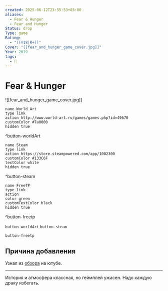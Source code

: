 ```yaml
---
created: 2025-06-12T23:55:53+03:00
aliases:
  - Fear & Hunger
  - Fear and Hunger
Status: drop
Type: game
Rating:
  - "[[®️18|R+]]"
Cover: "[[fear_and_hunger_game_cover.jpg]]"
Year: 2019
tags:
  - 🔞
---
```


# Fear & Hunger

![[fear_and_hunger_game_cover.jpg]]


```button
name World Art
type link
action http://www.world-art.ru/games/games.php?id=49670
customColor #7a0000
hidden true
```
^button-worldArt

```button
name Steam
type link
action https://store.steampowered.com/app/1002300
customColor #133C6F
textColor white
hidden true
```
^button-steam

```button
name FreeTP
type link
action 
color green
customTextColor black
hidden true
```
^button-freetp



`button-worldArt` `button-steam`

`button-freetp`

## Причина добавления

Узнал из [обзора](https://youtu.be/PslMVzp69BM?si=j7HCl7FXlrU5Gj5Q) на ютубе.

---

История и атмосфера классная, но геймплей ужасен. Надо каждую драку избегать.
